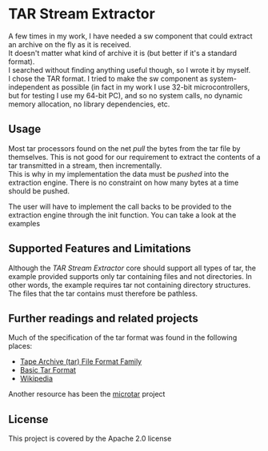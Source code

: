 # TAR Stream Extractor

A few times in my work, I have needed a sw component that could extract an archive on the fly as it is received.<br>
It doesn't matter what kind of archive it is (but better if it's a standard format). <br>
I searched without finding anything useful though, so I wrote it by myself.<br>
I chose the TAR format. I tried to make the sw component as system-independent as possible (in fact in my work I use 32-bit microcontrollers, but for testing I use my 64-bit PC), and so no system calls, no dynamic memory allocation, no library dependencies, etc.

## Usage

Most tar processors found on the net *pull* the bytes from the tar file by themselves.
This is not good for our requirement to extract the contents of a tar transmitted in a stream, then incrementally.<br>
This is why in my implementation the data must be *pushed* into the extraction engine. There is no constraint on how many bytes at a time should be pushed.

The user will have to implement the call backs to be provided to the extraction engine through the init function. You can take a look at the examples

## Supported Features and Limitations

Although the *TAR Stream Extractor* core should support all types of tar, the example provided supports only tar containing files and not directories. In other words, the example requires tar not containing directory structures. The files that the tar contains must therefore be pathless.

## Further readings and related projects

Much of the specification of the tar format was found in the following places:

- [Tape Archive (tar) File Format Family](https://www.loc.gov/preservation/digital/formats/fdd/fdd000531.shtml)
- [Basic Tar Format](https://www.gnu.org/software/tar/manual/html_node/Standard.html)
- [Wikipedia](https://en.wikipedia.org/wiki/Tar_(computing)#File_format)

Another resource has been the [microtar](https://github.com/rxi/microtar) project

## License

This project is covered by the Apache 2.0 license
